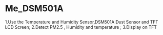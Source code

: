 # Me_DSM501A
1.Use the Temperature and Humidity Sensor,DSM501A Dust Sensor and TFT LCD Screen; 
2.Detect PM2.5 , Humidity and temperature ;
3.Display on TFT
